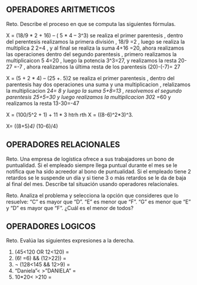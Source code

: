 ## OPERADORES ARITMETICOS
Reto. Describe el proceso en que se computa las siguientes fórmulas.

X = (18/9 * 2 + 16) – ( 5 * 4 – 3^3)
 se realiza el primer parentesis , dentro del perentesis realizamos la primera división , 18/9 =2 , luego se realiza la multiplica 2 2=4 , y al final se realiza la suma 4+16 =20, ahora realizamos las operaciones dentro del segundo parentesis , primero realizamos la multiplicaicon 5 4=20 , luego la potencia 3^3=27, y realizamos la resta 20-27 =-7 , ahora realizamos la última resta de los parentesis (20)-(-7)= 27
 
X = (5 + 2 * 4) – (25 +. 5)2
se realiza el primer parentesis , dentro del parentesis hay dos operaciones una suma y una multiplicacion , relalizamos la  multiplicacion 2*4= 8 y luego la suma  5+8=13 , resolvemos el segundo parentesis 25+5=30 y luego realizamos la multiplicacion 30*2 =60 y realizamos la  resta 13-30=-47

X = (100/5^2 + 1) + 11 * 3
htrh rth 
X = ((8-6)^2*3)^3.

X= ((8+5)*4)* (10-6)/4)


## OPERADORES RELACIONALES
Reto. Una empresa de logística ofrece a sus trabajadores un bono de
puntualidad. Si el empleado siempre llega puntual durante el mes se le
notifica que ha sido acreedor al bono de puntualidad. Si el empleado tiene
2 retardos se le suspende un día y si tiene 3 o más retardos se le da de
baja al final del mes. Describe tal situación usando operadores
relacionales.

Reto. Analiza el problema y selecciona la opción que consideres que lo
resuelve:
“C” es mayor que “D”. “E” es menor que “F”. “G” es menor que “E” y “D” es
mayor que “F”. ¿Cuál es el menor de todos?

## OPERADORES LOGICOS
Reto. Evalúa las siguientes expresiones a la derecha.
1) (45<120 OR 12<120) =
2) (6! =6) && (12>22)) =
3) ¬ (128<145 && 12>9) =
4) “Daniela”< >”DANIELA” =
5) 10*20< >210 =
